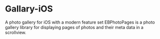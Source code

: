 # Gallary-iOS
A photo gallery for iOS with a modern feature set EBPhotoPages is a photo gallery library for displaying pages of photos and their meta data in a scrollview.
